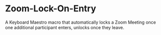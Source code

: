 # Zoom-Lock-On-Entry
A Keyboard Maestro macro that automatically locks a Zoom Meeting once one additional participant enters, unlocks once they leave.
